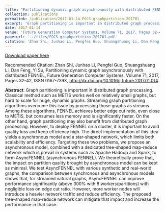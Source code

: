```yaml
---
title: "Partitioning dynamic graph asynchronously with distributed FENNEL"
collection: publications
permalink: /publication/2017-01-14-FGCS-graphpartition-201701
excerpt: 'Graph partitioning is important in distributed graph processing. Classical method such as METIS works well on relatively small graphs, but hard to scale for huge, dynamic graphs. Streaming graph partitioning algorithms overcome this issue by processing those graphs as streams. Among these algorithms, FENNEL achieves better edge cut ratio, even close to METIS, but consumes less memory and is significantly faster. On the other hand, graph partitioning may also benefit from distributed graph processing. However, to deploy FENNEL on a cluster, it is important to avoid quality loss and keep efficiency high. The direct implementation of this idea yields a synchronous model and a star-shaped network, which limits both scalability and efficiency. Targeting these two problems, we propose an asynchronous model, combined with a dedicated tree-shaped map-reduce network which is prevail in systems such as Apache Hadoop and Spark, to form AsyncFENNEL (asynchronous FENNEL). We theoretically prove that, the impact on partition quality brought by asynchronous model can be kept as minimal. We test AsyncFENNEL with various synthetic and real-world graphs, the comparison between synchronous and asynchronous models shows that, for streamed natural graphs, AsyncFENNEL can improve performance significantly (above 300% with 8 workers/partitions) with negligible loss on edge cut ratio. However, more worker nodes will introduce a heavier network traffic and reduce efficiency. The proposed tree-shaped map-reduce network can mitigate that impact and increase the performance in that case.'
date: 2017-01-14
venue: 'Future Generation Computer Systems, Volume 71, 2017, Pages 32-42, ISSN 0167-739X'
paperurl: '../files/FGCS-graphpartition-201701.pdf'
citation: 'Zhan Shi, Junhao Li, Pengfei Guo, Shuangshuang Li, Dan Feng, Yi Su, Partitioning dynamic graph asynchronously with distributed FENNEL, Future Generation Computer Systems, Volume 71, 2017, Pages 32-42, ISSN 0167-739X, http://dx.doi.org/10.1016/j.future.2017.01.014.'
---
```


<a href='../files/FGCS-graphpartition-201701.pdf'>Download paper here</a>

Recommended Citation: 
Zhan Shi, Junhao Li, Pengfei Guo, Shuangshuang Li, Dan Feng, Yi Su, Partitioning dynamic graph asynchronously with distributed FENNEL, Future Generation Computer Systems, Volume 71, 2017, Pages 32-42, ISSN 0167-739X, http://dx.doi.org/10.1016/j.future.2017.01.014.

__Abstract__:
Graph partitioning is important in distributed graph processing. Classical method such as METIS works well on relatively small graphs, but hard to scale for huge, dynamic graphs. Streaming graph partitioning algorithms overcome this issue by processing those graphs as streams. Among these algorithms, FENNEL achieves better edge cut ratio, even close to METIS, but consumes less memory and is significantly faster. On the other hand, graph partitioning may also benefit from distributed graph processing. However, to deploy FENNEL on a cluster, it is important to avoid quality loss and keep efficiency high. The direct implementation of this idea yields a synchronous model and a star-shaped network, which limits both scalability and efficiency. Targeting these two problems, we propose an asynchronous model, combined with a dedicated tree-shaped map-reduce network which is prevail in systems such as Apache Hadoop and Spark, to form AsyncFENNEL (asynchronous FENNEL). We theoretically prove that, the impact on partition quality brought by asynchronous model can be kept as minimal. We test AsyncFENNEL with various synthetic and real-world graphs, the comparison between synchronous and asynchronous models shows that, for streamed natural graphs, AsyncFENNEL can improve performance significantly (above 300% with 8 workers/partitions) with negligible loss on edge cut ratio. However, more worker nodes will introduce a heavier network traffic and reduce efficiency. The proposed tree-shaped map-reduce network can mitigate that impact and increase the performance in that case.
